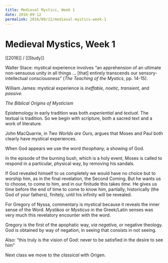 ```yaml
---
title: Medieval Mystics, Week 1
date: 2016-09-12
permalink: 2016/09/12/medieval-mystics-week-1
---
```


# Medieval Mystics, Week 1

[[2016]] / [[Study]]

Walter Stace: mystical experience involves “an apprehension of an ultimate non-sensuous unity in all things … [that] entirely transcends our sensory-intellectual consciousness” (_The Teaching of the Mystics_, pp. 14-15).

William James: mystical experience is _ineffable, noetic, transient,_ and _passive._

_The Biblical Origins of Mysticism_

Epistemology in early tradition was both _experiential_ and _textual._ The textual is tradition. So we begin with scripture, both a sacred text and a work of literature.

John MacQuarrie, in _Two Worlds are Ours,_ argues that Moses and Paul both clearly have mystical experiences.

When God appears we use the word _theophany,_ a showing of God.

In the episode of the burning bush, which is a holy event, Moses is called to respond in a particular, physical way, by removing his sandals.

If God revealed himself to us completely we would have no choice but to worship him, as in the final revelation, the Second Coming. But he wants us to choose, to come to him, and in our finitude this takes _time._ He gives us time before the end of time to come to know him, partially, historically (the God of your fathers), finitely, until his infinity will be revealed.

For Gregory of Nyssa, commentary is mystical because it reveals the inner sense of the Word. _Mystikos_ or _Mysticus_ in the Greek/Latin senses was very much this revelatory encounter with the word.

Gregory is the first of the apophatic way, _via negativa_, or negative theology. God is obtained by way of negation, in seeing that consists in not seeing.

Also: “this truly is the vision of God: never to be satisfied in the desire to see him”

Next class we move to the _classical_ with Origen.